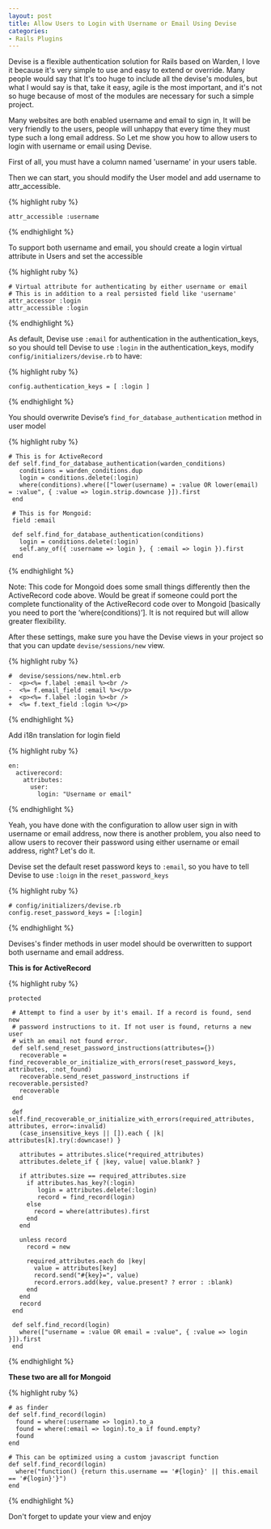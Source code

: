 ```yaml
---
layout: post
title: Allow Users to Login with Username or Email Using Devise
categories:
- Rails Plugins
---
```


Devise is a flexible authentication solution for Rails based on Warden,
I love it because it's very simple to use and easy to extend or override. Many people would say that
It's too huge to include all the devise's modules, but what I would say is that, take it easy, agile is the most important, and it's not so huge because of most of the modules are necessary for such a simple project.

Many websites are both enabled username and email to sign in, It will be very friendly to the users,
people will unhappy that every time they must type such a long email address. So Let me show you
how to allow users to login with username or email using Devise.

First of all, you must have a column named 'username' in your users table.

Then we can start, you should modify the User model and add username to attr_accessible.

{% highlight ruby %}

    attr_accessible :username
    
{% endhighlight %}

To support both username and email, you should create a login virtual attribute in Users and set the accessible

{% highlight ruby %}

    # Virtual attribute for authenticating by either username or email
    # This is in addition to a real persisted field like 'username'
    attr_accessor :login
    attr_accessible :login

{% endhighlight %}

As default, Devise use `:email` for authentication in the authentication_keys, so you should tell Devise to use
`:login` in the authentication_keys, modify `config/initializers/devise.rb` to have:

{% highlight ruby %}

    config.authentication_keys = [ :login ]

{% endhighlight %}

You should overwrite Devise’s `find_for_database_authentication` method in user model

{% highlight ruby %}

    # This is for ActiveRecord
    def self.find_for_database_authentication(warden_conditions)
       conditions = warden_conditions.dup
       login = conditions.delete(:login)
       where(conditions).where(["lower(username) = :value OR lower(email) = :value", { :value => login.strip.downcase }]).first
     end
     
     # This is for Mongoid:
     field :email
     
     def self.find_for_database_authentication(conditions)
       login = conditions.delete(:login)
       self.any_of({ :username => login }, { :email => login }).first
     end

{% endhighlight %}

Note: This code for Mongoid does some small things differently then the ActiveRecord code above. Would be great if someone could port the complete functionality of the ActiveRecord code over to Mongoid [basically you need to port the ‘where(conditions)’]. It is not required but will allow greater flexibility.

After these settings, make sure you have the Devise views in your project so that you can update `devise/sessions/new` view.

{% highlight ruby %}

    #  devise/sessions/new.html.erb
    -  <p><%= f.label :email %><br />
    -  <%= f.email_field :email %></p>
    +  <p><%= f.label :login %><br />
    +  <%= f.text_field :login %></p>

{% endhighlight %}

Add i18n translation for login field

{% highlight ruby %}

    en:
      activerecord:
        attributes:
          user:  
            login: "Username or email"

{% endhighlight %}

Yeah, you have done with the configuration to allow user sign in with username or email address, now there is another problem, you also need to allow users to recover their password using either username or email address, right? Let's do it.

Devise set the default reset password keys to `:email`, so you have to tell Devise to use `:loign`
in the `reset_password_keys`

{% highlight ruby %}
    
    # config/initializers/devise.rb
    config.reset_password_keys = [:login]

{% endhighlight %}

Devises's finder methods in user model should be overwritten to support both username and email address.

**This is for ActiveRecord**

{% highlight ruby %}

    protected

     # Attempt to find a user by it's email. If a record is found, send new
     # password instructions to it. If not user is found, returns a new user
     # with an email not found error.
     def self.send_reset_password_instructions(attributes={})
       recoverable = find_recoverable_or_initialize_with_errors(reset_password_keys, attributes, :not_found)
       recoverable.send_reset_password_instructions if recoverable.persisted?
       recoverable
     end 

     def self.find_recoverable_or_initialize_with_errors(required_attributes, attributes, error=:invalid)
       (case_insensitive_keys || []).each { |k| attributes[k].try(:downcase!) }

       attributes = attributes.slice(*required_attributes)
       attributes.delete_if { |key, value| value.blank? }

       if attributes.size == required_attributes.size
         if attributes.has_key?(:login)
            login = attributes.delete(:login)
            record = find_record(login)
         else  
           record = where(attributes).first
         end  
       end  

       unless record
         record = new

         required_attributes.each do |key|
           value = attributes[key]
           record.send("#{key}=", value)
           record.errors.add(key, value.present? ? error : :blank)
         end  
       end  
       record
     end

     def self.find_record(login)
       where(["username = :value OR email = :value", { :value => login }]).first
     end

{% endhighlight %}

**These two are all for Mongoid**

{% highlight ruby %}

    # as finder
    def self.find_record(login)
      found = where(:username => login).to_a
      found = where(:email => login).to_a if found.empty?
      found
    end

    # This can be optimized using a custom javascript function
    def self.find_record(login)
      where("function() {return this.username == '#{login}' || this.email == '#{login}'}")
    end

{% endhighlight %}

Don't forget to update your view and enjoy
